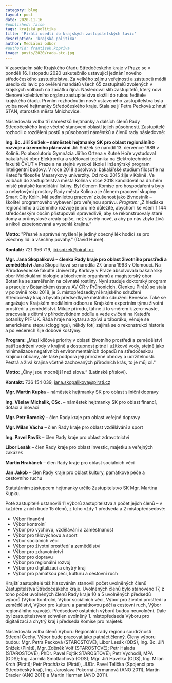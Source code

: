 ```yaml
---
category: blog
layout: post
date: 2020-11-16
#published: false
tags: krajská_politika
title: 'Piráti usedli do krajských zastupitelských lavic'
description: 'krajská_politika'
author: Mediální odbor
#authorId: frantisek.kopriva
image: posts/2020/rada-stc.jpg
---
```

V zasedacím sále Krajského úřadu Středočeského kraje v Praze se v pondělí 16. listopadu 2020 uskutečnilo ustavující jednání nového středočeského zastupitelstva. Za velkého zájmu veřejnosti a zástupců médií usedlo do lavic po ověření mandátů všech 65 zastupitelů zvolených v krajských volbách na začátku října. Následoval slib zastupitelů, který noví členové kolektivního orgánu zastupitelstva složili do rukou ředitele krajského úřadu. Prvním rozhodnutím nově ustaveného zastupitelstva byla volba nové hejtmanky Středočeského kraje. Stala se jí Petra Pecková z hnutí STAN, starostka města Mnichovice. 

Následovala volba tří náměstků hejtmanky a dalších členů Rady Středočeského kraje včetně stanovení oblastí jejich působnosti.  Zastupitelé rozhodli o rozdělení postů a působnosti náměstků a členů rady následovně:

**Ing. Bc. Jiří Snížek – náměstek hejtmanky SK pro oblast regionálního rozvoje a územního plánování**
Jiří Snížek se narodil 13. července 1989 v Kolíně. Po absolutoriu Gymnázia Jiřího Ortena v Kutné Hoře vystudoval bakalářský obor Elektronika a sdělovací technika na Elektrotechnické fakultě ČVUT v Praze a na stejné vysoké škole i inženýrský program Inteligentní budovy. V roce 2018 absolvoval bakalářské studium filosofie na Katedře filosofie Masarykovy univerzity. Od roku 2015 žije v Kolíně. Ve volbách do zastupitelstva města Kolína v roce 2018 kandidoval na druhém místě pirátské kandidátní listiny. Byl členem Komise pro hospodaření s byty a nebytovými prostory Rady města Kolína a je členem pracovní skupiny Smart City Kolín. Má sedmiletou pracovní zkušenost jako živnostník – školitel programového vybavení pro veřejnou správu.
*Program:* „Z hlediska regionálního a územního rozvoje je pro mě důležité, abychom ke všem 1 144 středočeským obcím přistupovali spravedlivě, aby se rekonstruovaly staré domy a průmyslové areály spíše, než stavěly nové, a aby po nás zbyla živá a nikoli zabetonovaná a vyschlá krajina.“

**Motto:** "Přesné a správné myšlení je jediný obecný lék hodící se pro všechny lidi a všechny povahy." (David Hume).

**Kontakt:** 721 356 719, jiri.snizek@pirati.cz


**Mgr. Jana Skopalíková – členka Rady kraje pro oblast životního prostředí a zemědělství**
Jana Skopalíková se narodila 27. února 1993 v Olomouci. Na Přírodovědecké fakultě Univerzity Karlovy v Praze absolvovala bakalářský obor Molekulární biologie a biochemie organismů a magisterský obor Botanika se zaměřením na cévnaté rostliny. Nyní studuje doktorský program a pracuje v Botanickém ústavu AV ČR v Průhonicích. Členkou Pirátů se stala v polovině roku 2018, je 3. místopředsedkyní krajského sdružení Středočeský kraj a bývalá předsedkyně místního sdružení Benešov. Také se angažuje v Krajském mediálním odboru a Krajském expertním týmu životní prostředí a zemědělství. Miluje přírodu, táhne ji to směrem k zero-waste, pracovala s dětmi v přírodovědném oddílu a vede cvičení na Katedře botaniky PřF UK. Ráda hraje na kytaru a zpívá u táboráku, věnuje se americkému stepu (cloggingu), někdy fotí, zajímá se o rekonstrukci historie a po večerech šije dobové kostýmy.

**Program:** „Mezi klíčové priority v oblasti životního prostředí a zemědělství patří zadržení vody v krajině a dostupnost pitné i užitkové vody, stejně jako minimalizace negativních environmentálních dopadů na středočeskou krajinu i občany, ale také podpora její přirozené obnovy a udržitelnosti. Pestrá a živá krajina včetně zachovaných přírodních krás, to je můj cíl."

**Motto:** „Činy jsou mocnější než slova.“ (Latinské přísloví).

**Kontakt:** 736 154 039, jana.skopalikova@pirati.cz


**Mgr. Martin Kupka** – náměstek hejtmanky SK pro oblast silniční dopravy

**Ing. Věslav Michalik, CSc.** – náměstek hejtmanky SK pro oblast financí, dotací a inovací

**Mgr. Petr Borecký** – člen Rady kraje pro oblast veřejné dopravy

**Mgr. Milan Vácha** – člen Rady kraje pro oblast vzdělávání a sport

**Ing. Pavel Pavlík** – člen Rady kraje pro oblast zdravotnictví

**Libor Lesák** – člen Rady kraje pro oblast investic, majetku a veřejných zakázek

**Martin Hrabánek** – člen Rady kraje pro oblast sociálních věcí

**Jan Jakob** – člen Rady kraje pro oblast kultury, památkové péče a cestovního ruchu
 
Statutárním zástupcem hejtmanky určilo Zastupitelstvo SK Mgr. Martina Kupku.
 
Poté zastupitelé ustanovili 11 výborů zastupitelstva a počet jejich členů – v každém z nich bude 15 členů, z toho vždy 1 předseda a 2 místopředsedové:
* Výbor finanční
* Výbor kontrolní
* Výbor pro výchovu, vzdělávání a zaměstnanost
* Výbor pro tělovýchovu a sport
* Výbor sociálních věcí
* Výbor pro životní prostředí a zemědělství
* Výbor pro zdravotnictví
* Výbor pro dopravu
* Výbor pro regionální rozvoj
* Výbor pro digitalizaci a chytrý kraj
* Výbor pro památkou péči, kulturu a cestovní ruch

Krajští zastupitelé též hlasováním stanovili počet uvolněných členů Zastupitelstva Středočeského kraje. Uvolněných členů bylo stanoveno 17, z toho počet uvolněných členů Rady kraje 10 a 5 uvolněných předsedů výborů (Výbor kontrolní, Výbor sociálních věcí, Výbor pro životní prostředí a zemědělství, Výbor pro kulturu a památkovou péči a cestovní ruch, Výbor regionálního rozvoje). Předsedové ostatních výborů budou neuvolnění. Dále byl zastupitelstvem schválen uvolněný 1. místopředseda Výboru pro digitalizaci a chytrý kraj i předseda Komise pro majetek.

Následovala volba členů Výboru Regionální rady regionu soudržnosti Střední Čechy. Výbor bude pracovat jako patnáctičlenný. Členy výboru budou: Mgr. Petra Pecková (STAROSTOVÉ), Libor Lesák (ODS), Ing. Bc. Jiří Snížek (Piráti), Mgr. Zděněk Volf (STAROSTOVÉ); Petr Halada (STAROSTOVÉ); PhDr. Pavel Fojtík STAROSTOVÉ); Petr Vychodil, MPA (ODS); Ing. Jarmila Smotlachová (ODS); Mgr. Jiří Havelka (ODS), Ing. Milan Krch (Piráti); Petr Procházka (Piráti), JUDr. Pavel Telička (Spojenci pro Středočeský kraj), Ing. Jaroslava Pokorná Jermanová (ANO 2011), Martin Draxler (ANO 2011) a Martin Herman (ANO 2011).
